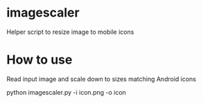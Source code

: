 # imagescaler

Helper script to resize image to mobile icons

# How to use

Read input image and scale down to sizes matching Android icons

python imagescaler.py -i icon.png -o icon 
